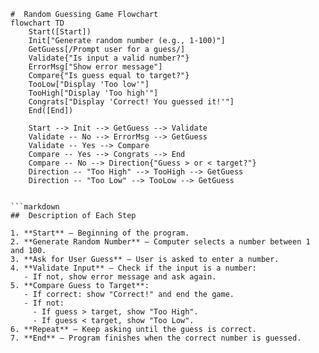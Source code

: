 ```mermaid
#  Random Guessing Game Flowchart                                                                                                                                 
flowchart TD                                                                                                                 
    Start([Start])
    Init["Generate random number (e.g., 1-100)"]
    GetGuess[/Prompt user for a guess/]
    Validate{"Is input a valid number?"}
    ErrorMsg["Show error message"]
    Compare{"Is guess equal to target?"}
    TooLow["Display 'Too low'"]
    TooHigh["Display 'Too high'"]
    Congrats["Display 'Correct! You guessed it!'"]
    End([End])

    Start --> Init --> GetGuess --> Validate
    Validate -- No --> ErrorMsg --> GetGuess
    Validate -- Yes --> Compare
    Compare -- Yes --> Congrats --> End
    Compare -- No --> Direction{"Guess > or < target?"}
    Direction -- "Too High" --> TooHigh --> GetGuess
    Direction -- "Too Low" --> TooLow --> GetGuess


```markdown
##  Description of Each Step

1. **Start** – Beginning of the program.
2. **Generate Random Number** – Computer selects a number between 1 and 100.
3. **Ask for User Guess** – User is asked to enter a number.
4. **Validate Input** – Check if the input is a number:
   - If not, show error message and ask again.
5. **Compare Guess to Target**:
   - If correct: show "Correct!" and end the game.
   - If not:
     - If guess > target, show "Too High".
     - If guess < target, show "Too Low".
6. **Repeat** – Keep asking until the guess is correct.
7. **End** – Program finishes when the correct number is guessed.
